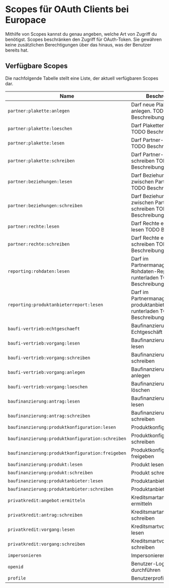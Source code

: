 # Scopes für OAuth Clients bei Europace

Mithilfe von Scopes kannst du genau angeben, welche Art von Zugriff du benötigst. Scopes beschränken den Zugriff für OAuth-Token. Sie gewähren keine zusätzlichen Berechtigungen über das hinaus, was der Benutzer bereits hat.

## Verfügbare Scopes

Die nachfolgende Tabelle stellt eine Liste, der aktuell verfügbaren Scopes dar.

| Name | Beschreibung  |
| --- | ---  |
| ` partner:plakette:anlegen ` |   Darf neue Plaketten anlegen. TODO Beschreibung  |
| ` partner:plakette:loeschen ` |   Darf Plaketten löschen TODO Beschreibung  |
| ` partner:plakette:lesen ` |   Darf Partner-Daten lesen TODO Beschreibung  |
| ` partner:plakette:schreiben ` |   Darf Partner-Daten schreiben TODO Beschreibung  |
| ` partner:beziehungen:lesen ` |   Darf Beziehungen zwischen Partnern lesen TODO Beschreibung  |
| ` partner:beziehungen:schreiben ` |   Darf Beziehungen zwischen Partnern schreiben TODO Beschreibung  |
| ` partner:rechte:lesen ` |   Darf Rechte eines Partners lesen TODO Beschreibung  |
| ` partner:rechte:schreiben ` |   Darf Rechte eines Partners schreiben TODO Beschreibung  |
| ` reporting:rohdaten:lesen ` |   Darf im Partnermanagement den Rohdaten-Report runterladen TODO Beschreibung  |
| ` reporting:produktanbieterreport:lesen ` |   Darf im Partnermanagement den produktanbieterreport runterladen TODO Beschreibung  |
| ` baufi-vertrieb:echtgeschaeft ` |   Baufinanzierung-Echtgeschäft bearbeiten  |
| ` baufi-vertrieb:vorgang:lesen ` |   Baufinanzierungsvorgänge lesen  |
| ` baufi-vertrieb:vorgang:schreiben ` |   Baufinanzierungsvorgänge schreiben  |
| ` baufi-vertrieb:vorgang:anlegen ` |   Baufinanzierungsvorgänge anlegen  |
| ` baufi-vertrieb:vorgang:loeschen ` |   Baufinanzierungsvorgänge löschen  |
| ` baufinanzierung:antrag:lesen ` |   Baufinanzierungsanträge lesen  |
| ` baufinanzierung:antrag:schreiben ` |   Baufinanzierungsanträge schreiben  |
| ` baufinanzierung:produktkonfiguration:lesen ` |   Produktkonfiguration lesen  |
| ` baufinanzierung:produktkonfiguration:schreiben ` |   Produktkonfiguration schreiben  |
| ` baufinanzierung:produktkonfiguration:freigeben ` |   Produktkonfiguration freigeben  |
| ` baufinanzierung:produkt:lesen ` |   Produkt lesen  |
| ` baufinanzierung:produkt:schreiben ` |   Produkt schreiben  |
| ` baufinanzierung:produktanbieter:lesen ` |   Produktanbieter lesen  |
| ` baufinanzierung:produktanbieter:schreiben ` |   Produktanbieter schreiben  |
| ` privatkredit:angebot:ermitteln ` |   Kreditsmartangebote ermitteln  |
| ` privatkredit:antrag:schreiben ` |   Kreditsmartanträge schreiben  |
| ` privatkredit:vorgang:lesen ` |   Kreditsmartvorgänge lesen  |
| ` privatkredit:vorgang:schreiben ` |   Kreditsmartvorgänge schreiben  |
| ` impersonieren ` |   Impersonieren  |
| ` openid ` |   Benutzer-Login durchführen  |
| ` profile ` |   Benutzerprofil lesen  |
